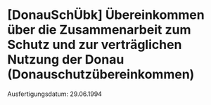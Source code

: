 # [DonauSchÜbk] Übereinkommen über die Zusammenarbeit zum Schutz und zur verträglichen Nutzung der Donau  (Donauschutzübereinkommen)

Ausfertigungsdatum: 29.06.1994

 